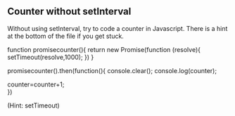 ## Counter without setInterval

Without using setInterval, try to code a counter in Javascript. There is a hint at the bottom of the file if you get stuck.

function promisecounter(){
  return new Promise(function (resolve){
    setTimeout(resolve,1000);
  })
}

promisecounter().then(function(){
  console.clear();
  console.log(counter);
  
  counter=counter+1;                      
})








































































(Hint: setTimeout)
